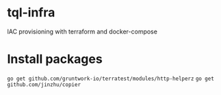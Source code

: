 # tql-infra
IAC provisioning with terraform and docker-compose

# Install packages
`go get github.com/gruntwork-io/terratest/modules/http-helperz`
`go get github.com/jinzhu/copier`
